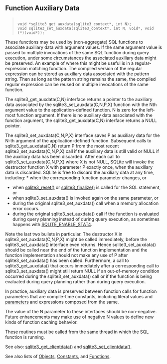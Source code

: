 ## Function Auxiliary Data




> ```
> 
> void *sqlite3_get_auxdata(sqlite3_context*, int N);
> void sqlite3_set_auxdata(sqlite3_context*, int N, void*, void (*)(void*));
> 
> ```



These functions may be used by (non\-aggregate) SQL functions to
associate auxiliary data with argument values. If the same argument
value is passed to multiple invocations of the same SQL function during
query execution, under some circumstances the associated auxiliary data
might be preserved. An example of where this might be useful is in a
regular\-expression matching function. The compiled version of the regular
expression can be stored as auxiliary data associated with the pattern string.
Then as long as the pattern string remains the same,
the compiled regular expression can be reused on multiple
invocations of the same function.


The sqlite3\_get\_auxdata(C,N) interface returns a pointer to the auxiliary data
associated by the sqlite3\_set\_auxdata(C,N,P,X) function with the Nth argument
value to the application\-defined function. N is zero for the left\-most
function argument. If there is no auxiliary data
associated with the function argument, the sqlite3\_get\_auxdata(C,N) interface
returns a NULL pointer.


The sqlite3\_set\_auxdata(C,N,P,X) interface saves P as auxiliary data for the
N\-th argument of the application\-defined function. Subsequent
calls to sqlite3\_get\_auxdata(C,N) return P from the most recent
sqlite3\_set\_auxdata(C,N,P,X) call if the auxiliary data is still valid or
NULL if the auxiliary data has been discarded.
After each call to sqlite3\_set\_auxdata(C,N,P,X) where X is not NULL,
SQLite will invoke the destructor function X with parameter P exactly
once, when the auxiliary data is discarded.
SQLite is free to discard the auxiliary data at any time, including: * when the corresponding function parameter changes, or
* when [sqlite3\_reset()](../c3ref/reset.html) or [sqlite3\_finalize()](../c3ref/finalize.html) is called for the
SQL statement, or
* when sqlite3\_set\_auxdata() is invoked again on the same
parameter, or
* during the original sqlite3\_set\_auxdata() call when a memory
allocation error occurs.
* during the original sqlite3\_set\_auxdata() call if the function
is evaluated during query planning instead of during query execution,
as sometimes happens with [SQLITE\_ENABLE\_STAT4](../compile.html#enable_stat4).



Note the last two bullets in particular. The destructor X in
sqlite3\_set\_auxdata(C,N,P,X) might be called immediately, before the
sqlite3\_set\_auxdata() interface even returns. Hence sqlite3\_set\_auxdata()
should be called near the end of the function implementation and the
function implementation should not make any use of P after
sqlite3\_set\_auxdata() has been called. Furthermore, a call to
sqlite3\_get\_auxdata() that occurs immediately after a corresponding call
to sqlite3\_set\_auxdata() might still return NULL if an out\-of\-memory
condition occurred during the sqlite3\_set\_auxdata() call or if the
function is being evaluated during query planning rather than during
query execution.


In practice, auxiliary data is preserved between function calls for
function parameters that are compile\-time constants, including literal
values and [parameters](../lang_expr.html#varparam) and expressions composed from the same.


The value of the N parameter to these interfaces should be non\-negative.
Future enhancements may make use of negative N values to define new
kinds of function caching behavior.


These routines must be called from the same thread in which
the SQL function is running.


See also: [sqlite3\_get\_clientdata()](../c3ref/get_clientdata.html) and [sqlite3\_set\_clientdata()](../c3ref/get_clientdata.html).


See also lists of
 [Objects](../c3ref/objlist.html),
 [Constants](../c3ref/constlist.html), and
 [Functions](../c3ref/funclist.html).


